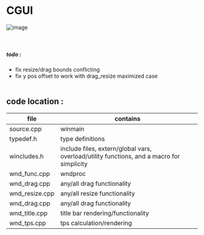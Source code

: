 # CGUI
![image](https://github.com/2lag/CGUI/assets/96544487/0cea45c6-e046-4c4d-bd4f-5dfbdcf58c86)<br><br><br>
##### todo :
 - fix resize/drag bounds conflicting
 - fix y pos offset to work with drag_resize maximized case<br><br>
## code location :
| file  | contains |
| ------------- | ------------- |
| source.cpp  | winmain  |
| typedef.h | type definitions |
| wincludes.h | include files, extern/global vars, overload/utility functions, and a macro for simplicity |
| wnd_func.cpp | wndproc |
| wnd_drag.cpp | any/all drag functionality |
| wnd_resize.cpp | any/all resize functionality |
| wnd_drag.cpp | any/all drag functionality |
| wnd_title.cpp | title bar rendering/functionality |
| wnd_tps.cpp | tps calculation/rendering |

